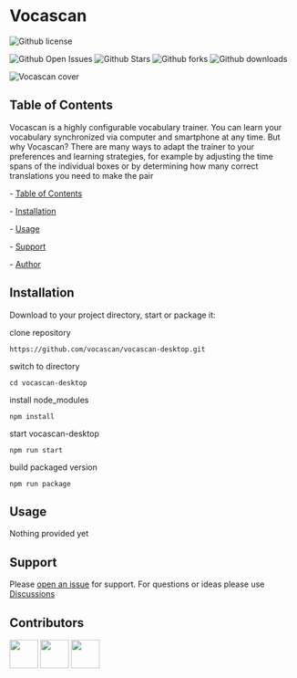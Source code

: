 # Vocascan
![Github license](https://img.shields.io/github/license/noctera/Vocascan?style=flat-square)

![Github Open Issues](https://img.shields.io/github/issues/noctera/Vocascan?style=flat-square)
![Github Stars](https://img.shields.io/github/stars/noctera/Vocascan?style=flat-square)
![Github forks](https://img.shields.io/github/forks/noctera/Vocascan?style=flat-square)
![Github downloads](https://img.shields.io/github/downloads/noctera/Vocascan/total?label=Downloads)



![Vocascan cover](https://github.com/vocascan/vocascan-desktop/blob/main/src/images/vocascan-github-cover.png)

## Table of Contents

Vocascan is a highly configurable vocabulary trainer. You can learn your vocabulary synchronized via computer and smartphone at any time. But why Vocascan? There are many ways to adapt the trainer to your preferences and learning strategies, for example by adjusting the time spans of the individual boxes or by determining how many correct translations you need to make the pair



  \- [Table of Contents](#table-of-contents)

  \- [Installation](#installation)

  \- [Usage](#usage)

  \- [Support](#support)

  \- [Author](#author)



## Installation



Download to your project directory, start or package it:



clone repository

```
https://github.com/vocascan/vocascan-desktop.git
```

switch to directory

```
cd vocascan-desktop
```

install node_modules

```
npm install
```

start vocascan-desktop

```
npm run start
```

build packaged version

```
npm run package
```

## Usage



Nothing provided yet



## Support



Please [open an issue](https://github.com/vocascan/vocascan-desktop/issues/new) for support.
For questions or ideas please use [Discussions](https://github.com/vocascan/vocascan-desktop/discussions)



## Contributors

[<img src="https://avatars3.githubusercontent.com/u/54618409?s=400&v=4" width="50" />](https://github.com/noctera)
[<img src="https://avatars3.githubusercontent.com/u/60048565?s=400&v=4" width="50" />](https://github.com/luwol03)
[<img src="https://avatars3.githubusercontent.com/u/16488024?s=400&v=4" width="50" />](https://github.com/zikowang)
